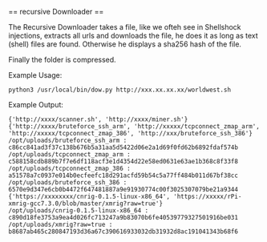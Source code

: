 == recursive Downloader ==

The Recursive Downloader takes a file, like we ofteh see in Shellshock injections, extracts all urls and downloads the file, he does it as long as text (shell) files are found. Otherwise he displays a sha256 hash of the file.

Finally the folder is compressed.

Example Usage:

```
python3 /usr/local/bin/dow.py http://xxx.xx.xx.xx/worldwest.sh
```

Example Output:

```
{'http://xxxx/scanner.sh', 'http://xxxx/miner.sh'}
{'http://xxxx/bruteforce_ssh_arm', 'http://xxxxx/tcpconnect_zmap_arm', 'http://xxxxx/tcpconnect_zmap_386', 'http://xxx/bruteforce_ssh_386'}
/opt/uploads/bruteforce_ssh_arm : c86cc841ad3f37c138b676b5a31aa5d5422d06e2a1d69f0fd62b6892fdaf574b
/opt/uploads/tcpconnect_zmap_arm : c588158cdb889b7f7e6df118acf3e1d4354d22e58ed0631e63ae1b368c8f33f8
/opt/uploads/tcpconnect_zmap_386 : a51578a7c0937e014b0ecfeefc18d291acfd59b54c5a77ff484b011d67bf38cc
/opt/uploads/bruteforce_ssh_386 : 6570e9d347e6cb0b4472f647481887a9e91930774c00f3025307079be21a9344
{'https://xxxxxxxx/cnrig-0.1.5-linux-x86_64', 'https://xxxxx/rPi-xmrig-gcc7.3.0/blob/master/xmrig?raw=true'}
/opt/uploads/cnrig-0.1.5-linux-x86_64 : c890d18fe3753a9ea4d026fc713247a9b83070b6fe40539779327501916be031
/opt/uploads/xmrig?raw=true : b8687ab465c280847193d36a67c390616933032db31932d8ac191041343b68f6
```


